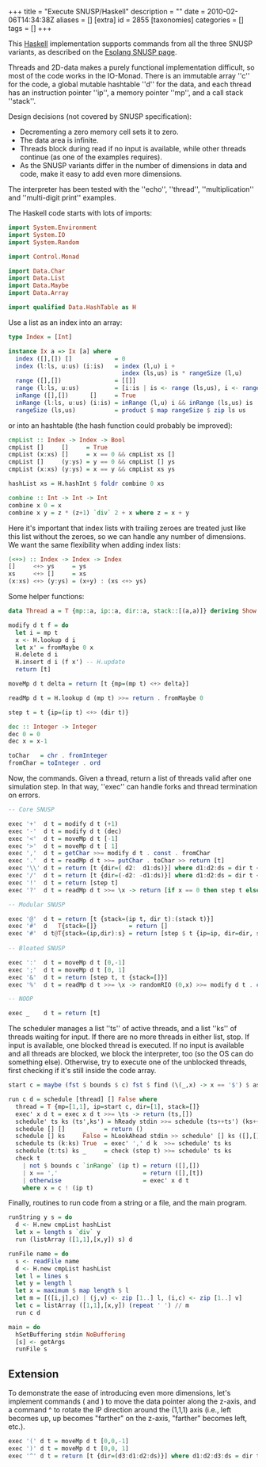 +++
title = "Execute SNUSP/Haskell"
description = ""
date = 2010-02-06T14:34:38Z
aliases = []
[extra]
id = 2855
[taxonomies]
categories = []
tags = []
+++


This [Haskell](https://rosettacode.org/wiki/Haskell) implementation supports commands from all the three SNUSP variants, as described on the [Esolang SNUSP page](https://rosettacode.org/wiki/eso:SNUSP).

Threads and 2D-data makes a purely functional implementation difficult, so most of the code works in the IO-Monad. There is an immutable array ''c'' for the code, a global mutable hashtable ''d'' for the data, and each thread has an instruction pointer ''ip'', a memory pointer ''mp'', and a call stack ''stack''.

Design decisions (not covered by SNUSP specification):

* Decrementing a zero memory cell sets it to zero.
* The data area is infinite.
* Threads block during read if no input is available, while other threads continue (as one of the examples requires).
* As the SNUSP variants differ in the number of dimensions in data and code, make it easy to add even more dimensions.

The interpreter has been tested with the ''echo'', ''thread'', ''multiplication'' and ''multi-digit print'' examples.

The Haskell code starts with lots of imports:


```haskell
import System.Environment
import System.IO
import System.Random

import Control.Monad

import Data.Char
import Data.List
import Data.Maybe
import Data.Array

import qualified Data.HashTable as H
```


Use a list as an index into an array:


```haskell
type Index = [Int]

instance Ix a => Ix [a] where
  index ([],[]) []            = 0
  index (l:ls, u:us) (i:is)   = index (l,u) i + 
                                index (ls,us) is * rangeSize (l,u)
  range ([],[])               = [[]]
  range (l:ls, u:us)          = [i:is | is <- range (ls,us), i <- range (l,u)]
  inRange ([],[])      []     = True
  inRange (l:ls, u:us) (i:is) = inRange (l,u) i && inRange (ls,us) is
  rangeSize (ls,us)           = product $ map rangeSize $ zip ls us
```


or into an hashtable (the hash function could probably be improved):


```haskell
cmpList :: Index -> Index -> Bool
cmpList []     []     = True
cmpList (x:xs) []     = x == 0 && cmpList xs []
cmpList []     (y:ys) = y == 0 && cmpList [] ys
cmpList (x:xs) (y:ys) = x == y && cmpList xs ys

hashList xs = H.hashInt $ foldr combine 0 xs

combine :: Int -> Int -> Int
combine x 0 = x
combine x y = z * (z+1) `div` 2 + x where z = x + y
```


Here it's important that index lists with trailing zeroes are treated just like this list without the zeroes, so we can handle any number of dimensions. We want the same flexibility when adding index lists:


```haskell
(<+>) :: Index -> Index -> Index
[]     <+> ys     = ys
xs     <+> []     = xs
(x:xs) <+> (y:ys) = (x+y) : (xs <+> ys)
```


Some helper functions:


```haskell
data Thread a = T {mp::a, ip::a, dir::a, stack::[(a,a)]} deriving Show

modify d t f = do
  let i = mp t
  x <- H.lookup d i
  let x' = fromMaybe 0 x
  H.delete d i
  H.insert d i (f x') -- H.update 
  return [t]

moveMp d t delta = return [t {mp=(mp t) <+> delta}]

readMp d t = H.lookup d (mp t) >>= return . fromMaybe 0

step t = t {ip=(ip t) <+> (dir t)}

dec :: Integer -> Integer
dec 0 = 0
dec x = x-1

toChar   = chr . fromInteger
fromChar = toInteger . ord
```


Now, the commands. Given a thread, return a list of threads valid after one simulation step. In that way, ''exec'' can handle forks and thread termination on errors.


```haskell
-- Core SNUSP

exec '+'  d t = modify d t (+1)  
exec '-'  d t = modify d t (dec) 
exec '<'  d t = moveMp d t [-1] 
exec '>'  d t = moveMp d t [ 1]
exec ','  d t = getChar >>= modify d t . const . fromChar
exec '.'  d t = readMp d t >>= putChar . toChar >> return [t]
exec '\\' d t = return [t {dir=( d2:  d1:ds)}] where d1:d2:ds = dir t <+> [0,0]
exec '/'  d t = return [t {dir=(-d2: -d1:ds)}] where d1:d2:ds = dir t <+> [0,0]
exec '!'  d t = return [step t]
exec '?'  d t = readMp d t >>= \x -> return [if x == 0 then step t else t]

-- Modular SNUSP

exec '@'  d t = return [t {stack=(ip t, dir t):(stack t)}]
exec '#'  d   T{stack=[]}         = return []
exec '#'  d t@T{stack=(ip,dir):s} = return [step $ t {ip=ip, dir=dir, stack=s}]
   
-- Bloated SNUSP

exec ':'  d t = moveMp d t [0,-1]
exec ';'  d t = moveMp d t [0, 1]
exec '&'  d t = return [step t, t {stack=[]}]
exec '%'  d t = readMp d t >>= \x -> randomRIO (0,x) >>= modify d t . const

-- NOOP

exec _    d t = return [t]
```


The scheduler manages a list ''ts'' of active threads, and a list ''ks'' of threads waiting for input. If there are no more threads in either list, stop. If input is available, one blocked thread is executed. If no input is available and all threads are blocked, we block the interpreter, too (so the OS can do something else). Otherwise, try to execute one of the unblocked threads, first checking if it's still inside the code array.


```haskell
start c = maybe (fst $ bounds $ c) fst $ find (\(_,x) -> x == '$') $ assocs c 

run c d = schedule [thread] [] False where 
  thread = T {mp=[1,1], ip=start c, dir=[1], stack=[]}
  exec' x d t = exec x d t >>= \ts -> return (ts,[])
  schedule' ts ks (ts',ks') = hReady stdin >>= schedule (ts++ts') (ks++ks')
  schedule [] []     _     = return ()
  schedule [] ks     False = hLookAhead stdin >> schedule' [] ks ([],[])
  schedule ts (k:ks) True  = exec' ',' d k  >>= schedule' ts ks
  schedule (t:ts) ks _     = check (step t) >>= schedule' ts ks 
  check t 
    | not $ bounds c `inRange` (ip t) = return ([],[])
    | x == ','                        = return ([],[t])
    | otherwise                       = exec' x d t 
    where x = c ! (ip t)
```


Finally, routines to run code from a string or a file, and the main program.


```haskell
runString y s = do
  d <- H.new cmpList hashList
  let x = length s `div` y
  run (listArray ([1,1],[x,y]) s) d

runFile name = do
  s <- readFile name
  d <- H.new cmpList hashList
  let l = lines s
  let y = length l
  let x = maximum $ map length $ l
  let m = [([i,j],c) | (j,v) <- zip [1..] l, (i,c) <- zip [1..] v]
  let c = listArray ([1,1],[x,y]) (repeat ' ') // m
  run c d

main = do
  hSetBuffering stdin NoBuffering
  [s] <- getArgs
  runFile s
```


## Extension
To demonstrate the ease of introducing even more dimensions, let's implement commands ( and ) to move the data pointer along the z-axis, and a command ^ to rotate the IP direction around the (1,1,1) axis (i.e., left becomes up, up becomes "farther" on the z-axis, "farther" becomes left, etc.).


```haskell
exec '(' d t = moveMp d t [0,0,-1]
exec ')' d t = moveMp d t [0,0, 1]
exec '^' d t = return [t {dir=(d3:d1:d2:ds)}] where d1:d2:d3:ds = dir t <+> [0,0,0]
```

